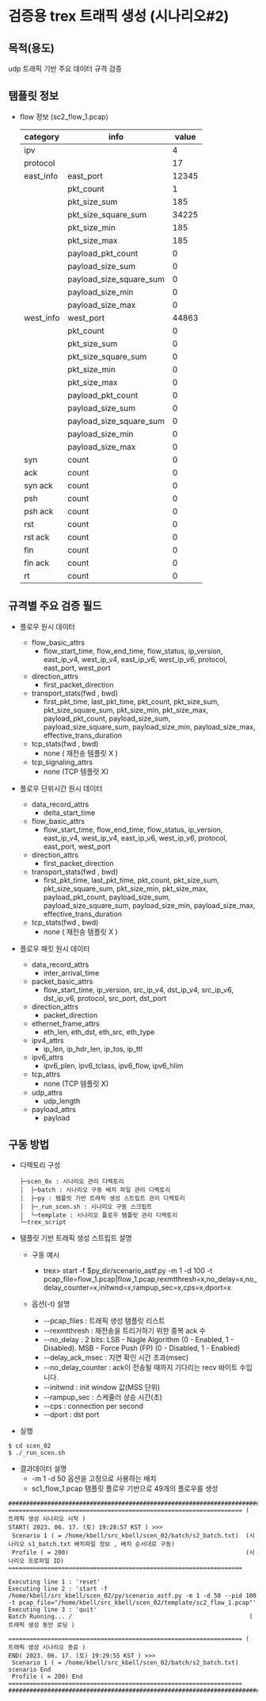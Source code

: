 # 검증용 trex 트래픽 생성 (시나리오#2)

## 목적(용도)
udp 트래픽 기반 주요 데이터 규격 검증 

## 탬플릿 정보

  * flow 정보 (sc2_flow_1.pcap)

    |category|info|value|
    |--------|----|-----|
    |ipv||4|
    |protocol||17|
    |east_info|east_port|12345|
    ||pkt_count|1|
    ||pkt_size_sum|185|
    ||pkt_size_square_sum|34225|
    ||pkt_size_min|185|
    ||pkt_size_max|185|
    ||payload_pkt_count|0|
    ||payload_size_sum|0|
    ||payload_size_square_sum|0|
    ||payload_size_min|0|
    ||payload_size_max|0|
    |west_info|west_port|44863|
    ||pkt_count|0|
    ||pkt_size_sum|0|
    ||pkt_size_square_sum|0|
    ||pkt_size_min|0|
    ||pkt_size_max|0|
    ||payload_pkt_count|0|
    ||payload_size_sum|0|
    ||payload_size_square_sum|0|
    ||payload_size_min|0|
    ||payload_size_max|0|
    |syn|count|0|
    |ack|count|0|
    |syn ack|count|0|
    |psh|count|0|
    |psh ack|count|0|
    |rst|count|0|
    |rst ack|count|0|
    |fin|count|0|
    |fin ack|count|0|
    |rt|count|0|

## 규격별 주요 검증 필드

  * 플로우 원시 데이터
  
      * flow_basic_attrs
        * flow_start_time, flow_end_time, flow_status, ip_version, east_ip_v4, west_ip_v4, east_ip_v6, west_ip_v6, protocol, east_port, west_port
      * direction_attrs
        * first_packet_direction
      * transport_stats(fwd , bwd)
        * first_pkt_time, last_pkt_time, pkt_count, pkt_size_sum, pkt_size_square_sum, pkt_size_min, pkt_size_max, payload_pkt_count, payload_size_sum, payload_size_square_sum, payload_size_min, payload_size_max, effective_trans_duration
      * tcp_stats(fwd , bwd)
        * none ( 재전송 템플릿 X )
      * tcp_signaling_attrs
        * none (TCP 템플릿 X)
       
  * 플로우 단위시간 원시 데이터
 
      * data_record_attrs
        * delta_start_time
      * flow_basic_attrs
        * flow_start_time, flow_end_time, flow_status, ip_version, east_ip_v4, west_ip_v4, east_ip_v6, west_ip_v6, protocol, east_port, west_port
      * direction_attrs
        * first_packet_direction
      * transport_stats(fwd , bwd)
        * first_pkt_time, last_pkt_time, pkt_count, pkt_size_sum, pkt_size_square_sum, pkt_size_min, pkt_size_max, payload_pkt_count, payload_size_sum, payload_size_square_sum, payload_size_min, payload_size_max, effective_trans_duration
      * tcp_stats(fwd , bwd)
        * none ( 재전송 템플릿 X )
  
  * 플로우 패킷 원시 데이터
  
      * data_record_attrs
        * inter_arrival_time
      * packet_basic_attrs
        * flow_start_time, ip_version, src_ip_v4, dst_ip_v4, src_ip_v6, dst_ip_v6, protocol, src_port, dst_port
      * direction_attrs
        * packet_direction
      * ethernet_frame_attrs
        * eth_len, eth_dst, eth_src, eth_type
      * ipv4_attrs
        * ip_len, ip_hdr_len, ip_tos, ip_ttl
      * ipv6_attrs
        * ipv6_plen, ipv6_tclass, ipv6_flow, ipv6_hlim
      * tcp_attrs
        * none (TCP 템플릿 X)
      * udp_attrs
        * udp_length
      * payload_attrs
        * payload
  
## 구동 방법

  * 디렉토리 구성
    ```
    ├─scen_0x : 시나리오 관리 디렉토리
    │  ├─batch : 시나리오 구동 배치 파일 관리 디렉토리
    │  ├─py : 탬플릿 기반 트래픽 생성 스트립트 관리 디렉토리
    │  ├─_run_scen.sh : 시나리오 구동 스크립트
    │  └─template : 시나리오 플로우 탬플릿 관리 디렉토리
    └─trex_script
    ```

  * 탬플릿 기반 트래픽 생성 스트립트 설명
    * 구동 예시
      *  trex> start -f $py_dir/scenario_astf.py -m 1 -d 100 -t pcap_file=flow_1.pcap|flow_1.pcap,rexmtthresh=x,no_delay=x,no_delay_counter=x,initwnd=x,rampup_sec=x,cps=x,dport=x
        
    *  옵션(-t) 설명
       * --pcap_files : 트래픽 생성 탬플릿 리스트
       * --rexmtthresh : 재전송을 트리거하기 위한 중복 ack 수
       * --no_delay :  2 bits: LSB - Nagle Algorithm (0 - Enabled, 1 - Disabled). MSB - Force Push (FP) (0 - Disabled, 1 - Enabled)
       * --delay_ack_msec : 지연 확인 시간 초과(msec)
       * --no_delay_counter : ack이 전송될 때까지 기다리는 recv 바이트 수입니다.
       * --initwnd : init window 값(MSS 단위)
       * --rampup_sec : 스케줄러 상승 시간(초)
       * --cps : connection per second
       * --dport : dst port
               
  *  실행
  ```
  $ cd scen_02
  $ ./_run_scen.sh
  ```

  * 결과데이터 설명
    * -m 1 -d 50 옵션을 고정으로 사용하는 배치
    * sc1_flow_1.pcap 탬플릿 플로우 기반으로 49개의 플로우를 생성
  ```
  ######################################################################################################
  ================================================================== ( 트래픽 생성 시나리오 시작 )
  START( 2023. 06. 17. (토) 19:28:57 KST ) >>> 
   Scenario 1 ( = /home/kbell/src_kbell/scen_02/batch/s2_batch.txt)  (시나리오 s1_batch.txt 배치파일 정보 , 배치 순서대로 구동)
   Profile ( = 200)                                                  (시나리오 프로파일 ID)
  ==================================================================
  
  Executing line 1 : 'reset'
  Executing line 2 : 'start -f /home/kbell/src_kbell/scen_02/py/scenario_astf.py -m 1 -d 50 --pid 100 -t pcap_file="/home/kbell/src_kbell/scen_02/template/sc2_flow_1.pcap"'
  Executing line 3 : 'quit'
  Batch Running... /                                                  ( 트래픽 생성 동안 로딩 )
  
  ================================================================== ( 트래픽 생성 시나리오 종료 )
  END( 2023. 06. 17. (토) 19:29:55 KST ) >>>
   Scenario 1 ( = /home/kbell/src_kbell/scen_02/batch/s2_batch.txt) scenario End
   Profile ( = 200) End
  ==================================================================  
  ######################################################################################################
  ```

